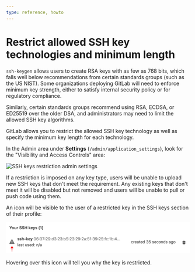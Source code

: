 ```yaml
---
type: reference, howto
---
```

# Restrict allowed SSH key technologies and minimum length

`ssh-keygen` allows users to create RSA keys with as few as 768 bits, which
falls well below recommendations from certain standards groups (such as the US
NIST). Some organizations deploying GitLab will need to enforce minimum key
strength, either to satisfy internal security policy or for regulatory
compliance.

Similarly, certain standards groups recommend using RSA, ECDSA, or ED25519 over
the older DSA, and administrators may need to limit the allowed SSH key
algorithms.

GitLab allows you to restrict the allowed SSH key technology as well as specify
the minimum key length for each technology.

In the Admin area under **Settings** (`/admin/application_settings`), look for
the "Visibility and Access Controls" area:

![SSH keys restriction admin settings](img/ssh_keys_restrictions_settings.png)

If a restriction is imposed on any key type, users will be unable to upload new SSH keys that don't meet the requirement. Any existing keys that don't meet it will be disabled but not removed and users will be unable to pull or push code using them.

An icon will be visible to the user of a restricted key in the SSH keys section of their profile:

![Restricted SSH key icon](img/ssh_keys_restricted_key_icon.png)

Hovering over this icon will tell you why the key is restricted.

<!-- ## Troubleshooting

Include any troubleshooting steps that you can foresee. If you know beforehand what issues
one might have when setting this up, or when something is changed, or on upgrading, it's
important to describe those, too. Think of things that may go wrong and include them here.
This is important to minimize requests for support, and to avoid doc comments with
questions that you know someone might ask.

Each scenario can be a third-level heading, e.g. `### Getting error message X`.
If you have none to add when creating a doc, leave this section in place
but commented out to help encourage others to add to it in the future. -->
